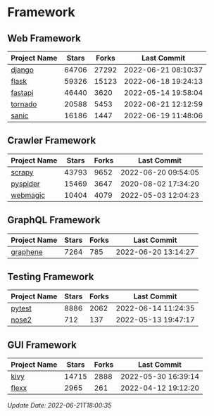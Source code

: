 # Framework

## Web Framework
| Project Name | Stars | Forks | Last Commit |
| ------------ | ----- | ----- | ----------- |
| [django](https://github.com/django/django) | 64706 | 27292 | 2022-06-21 08:10:37 |
| [flask](https://github.com/pallets/flask) | 59326 | 15123 | 2022-06-18 19:24:13 |
| [fastapi](https://github.com/tiangolo/fastapi) | 46440 | 3620 | 2022-05-14 19:58:04 |
| [tornado](https://github.com/tornadoweb/tornado) | 20588 | 5453 | 2022-06-21 12:12:59 |
| [sanic](https://github.com/sanic-org/sanic) | 16186 | 1447 | 2022-06-19 11:48:06 |

## Crawler Framework
| Project Name | Stars | Forks | Last Commit |
| ------------ | ----- | ----- | ----------- |
| [scrapy](https://github.com/scrapy/scrapy) | 43793 | 9652 | 2022-06-20 09:54:05 |
| [pyspider](https://github.com/binux/pyspider) | 15469 | 3647 | 2020-08-02 17:34:20 |
| [webmagic](https://github.com/code4craft/webmagic) | 10404 | 4079 | 2022-05-03 12:04:23 |

## GraphQL Framework
| Project Name | Stars | Forks | Last Commit |
| ------------ | ----- | ----- | ----------- |
| [graphene](https://github.com/graphql-python/graphene) | 7264 | 785 | 2022-06-20 13:14:27 |

## Testing Framework
| Project Name | Stars | Forks | Last Commit |
| ------------ | ----- | ----- | ----------- |
| [pytest](https://github.com/pytest-dev/pytest) | 8886 | 2062 | 2022-06-14 11:24:35 |
| [nose2](https://github.com/nose-devs/nose2) | 712 | 137 | 2022-05-13 19:47:17 |

## GUI Framework
| Project Name | Stars | Forks | Last Commit |
| ------------ | ----- | ----- | ----------- |
| [kivy](https://github.com/kivy/kivy) | 14715 | 2888 | 2022-05-30 16:39:14 |
| [flexx](https://github.com/flexxui/flexx) | 2965 | 261 | 2022-04-12 19:12:20 |

*Update Date: 2022-06-21T18:00:35*